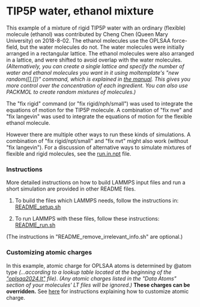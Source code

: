 TIP5P water, ethanol mixture
====================
This example of a mixture of rigid TIP5P water with an ordinary (flexible) molecule (ethanol) was contributed by Cheng Chen (Queen Mary University) on 2018-8-02.  The ethanol molecules use the OPLSAA force-field, but the water molecules do not.  The water molecules were initially arranged in a rectangular lattice.  The ethanol molecules were also arranged in a lattice, and were shifted to avoid overlap with the water molecules.  *(Alternatively, you can create a single lattice and specify the number of water and ethanol molecules you want in it using moltemplate's "new random([],[])" command, which is explained in [the manual](https://moltemplate.org/doc/moltemplate_manual.pdf#subsubsection.8.9.1).  This gives you more control over the concentration of each ingredient.  You can also use PACKMOL to create random mixtures of molecules.)*

The "fix rigid" command (or "fix rigid/nph/small") was used to integrate the equations of motion for the TIP5P molecule.  A combination of "fix nve" and "fix langevin" was used to integrate the equations of motion for the flexible ethanol molecule.

However there are multiple other ways to run these kinds of simulations.  A combination of "fix rigid/npt/small" and "fix nvt" might also work (without "fix langevin").  For a discussion of alternative ways to simulate mixtures of flexible and rigid molecules, see the [run.in.npt](run.in.npt) file.

### Instructions

More detailed instructions on how to build LAMMPS input files and
run a short simulation are provided in other README files.

1) To build the files which LAMMPS needs, follow the instructions in:
[README_setup.sh](README_setup.sh)

2) To run LAMMPS with these files, follow these instructions:
[README_run.sh](README_run.sh)

(The instructions in "README_remove_irrelevant_info.sh" are optional.)


### Customizing atomic charges

In this example, atomic charge for OPLSAA atoms is determined by @atom type
*(...according to a lookup table located at the beginning of the
["oplsaa2024.lt"](../../../moltemplate/force_fields/oplsaa2024.lt) file)*.
*(Any atomic charges listed in the "Data Atoms" section of your molecules'
LT files will be ignored.)*
**These charges can be overridden.**
See [here](../README.md#Customizing-atomic-charges-in-OPLSAA-molecules)
for instructions explaining how to customize atomic charge.
